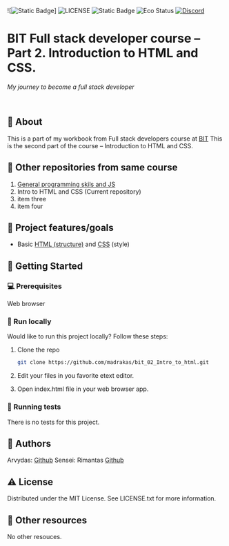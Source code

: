 ![![Static Badge](https://img.shields.io/badge/Tech-HTML%2C%20CSS-green?style=flat)]
![LICENSE](https://img.shields.io/badge/license-MIT-blue.svg?style=flat-square)
![Static Badge](https://img.shields.io/badge/%20Coffe-Free-yellow)
![Eco Status](https://img.shields.io/badge/ECO-Friendly-green.svg)
[![Discord](https://discord.com/api/guilds/571393319201144843/widget.png)](https://discord.gg/dRwW4rw)

# BIT Full stack developer course – Part 2. Introduction to HTML and CSS.

_My journey to become a full stack developer_

<br>

## 🌟 About

This is a part of my workbook from Full stack developers course at [BIT](https://bit.lt/)
This is the second part of the course – Introduction to HTML and CSS.

## 🧭 Other repositories from same course
1. [General programming skils and JS](https://github.com/madrakas/bit_01_Intro_to_programming_and_JS/)
2. Intro to HTML and CSS (Current repository)
3. item three
4. item four

## 🎯 Project features/goals

-   Basic [HTML (structure)](https://www.w3schools.com/TAGS/default.asp) and [CSS](https://www.w3schools.com/css/default.asp) (style)

## 🧰 Getting Started

### 💻 Prerequisites

Web browser

### 🏃 Run locally

Would like to run this project locally? Follow these steps:

1. Clone the repo
    ```sh
    git clone https://github.com/madrakas/bit_02_Intro_to_html.git
    ```
2. Edit your files in you favorite etext editor.
   
4. Open index.html file in your web browser app.

### 🧪 Running tests

There is no tests for this project.

## 🎅 Authors

Arvydas: [Github](https://github.com/madrakas)
Sensei: Rimantas [Github](https://github.com/belauzas)

## ⚠️ License

Distributed under the MIT License. See LICENSE.txt for more information.

## 🔗 Other resources

No other resouces.
